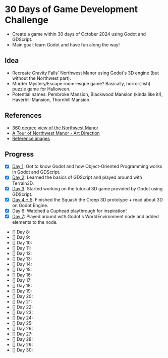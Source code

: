 # 30 Days of Game Development Challenge

- Create a game within 30 days of October 2024 using Godot and GDScript.
- Main goal: learn Godot and have fun along the way!

## Idea

- Recreate Gravity Falls' Northwest Manor using Godot's 3D engine (but without the Northwest part).
- Murder Mystery/Escape room-esque game? Basically, horror(-ish) puzzle game for Halloween.
- Potential names: Pembroke Mansion, Blackwood Mansion (kinda like it!), Haverhill Mansion, Thornhill Mansion

## References

- [360 degree view of the Northwest Manor](https://www.reddit.com/media?url=https%3A%2F%2Fpreview.redd.it%2F170ecp7ehqvb1.gif%3Fwidth%3D1283%26format%3Dmp4%26s%3D0ce219c7b4aa0e9da5e97da5f1bdea4af1a79d00)
- [A Tour of Northwest Manor - Art Direction](https://www.tumblr.com/gravi-teamfalls/111307862408/a-tour-of-northwest-manor-art-direction-ian)
- [Reference images](./References)

## Progress

- [x] [Day 1](./devlog.md/#day-1): Got to know Godot and how Object-Oriented Programming works in Godot and GDScript.
- [x] [Day 2](./devlog.md/#day-2): Learned the basics of GDScript and played around with Terrain3D.
- [x] [Day 3](./devlog.md/#day-3): Started working on the tutorial 3D game provided by Godot using GDScript.
- [x] [Day 4 + 5](./devlog.md/#day-4--5): Finished the Squash the Creep 3D prototype + read about 3D on Godot Engine.
- [x] Day 6: Watched a Cuphead playthrough for inspiration!
- [x] [Day 7](./devlog.md/#day-7): Played around with Godot's WorldEnvironment node and added elements to the node.
- [] Day 8:
- [] Day 9:
- [] Day 10:
- [] Day 11:
- [] Day 12:
- [] Day 13:
- [] Day 14:
- [] Day 15:
- [] Day 16:
- [] Day 17:
- [] Day 18:
- [] Day 19:
- [] Day 20:
- [] Day 21:
- [] Day 22:
- [] Day 23:
- [] Day 24:
- [] Day 25:
- [] Day 26:
- [] Day 27:
- [] Day 28:
- [] Day 29:
- [] Day 30:
